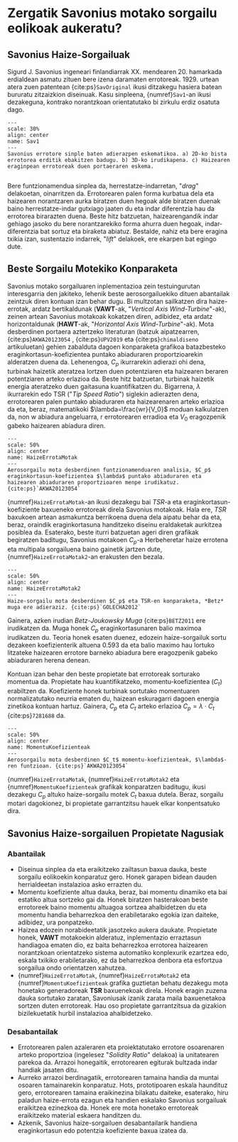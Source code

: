 # Zergatik Savonius motako sorgailu eolikoak aukeratu?

## Savonius Haize-Sorgailuak

Sigurd J. Savonius ingeneari finlandiarrak XX. mendearen 20. hamarkada erdialdean asmatu zituen bere izena daramaten errotoreak. 1929. urtean atera zuen patentean {cite:ps}`SavOriginal` ikusi ditzakegu hasiera batean bururatu zitzaizkion diseinuak. Kasu sinpleena, {numref}`Sav1`-an ikusi dezakeguna, kontrako norantzkoan orientatutako bi zirkulu erdiz osatuta dago. 

```{figure} ./Irudiak/RotorSavonius3.png
---
scale: 30%
align: center
name: Sav1
---
Savonius errotore sinple baten adierazpen eskematikoa. a) 2D-ko bista errotorea erditik ebakitzen badugu. b) 3D-ko irudikapena. c) Haizearen eraginpean errotoreak duen portaeraren eskema.
    
```

Bere funtzionamendua sinplea da, herrestatze-indarretan, "*drag*" delakoetan, oinarritzen da. Errotorearen palen forma kurbatua dela eta haizearen norantzaren aurka biratzen duen hegoak alde biratzen duenak baino herrestatze-indar gutxiago jaaten du eta indar diferentzia hau da errotorea birarazten duena. Beste hitz batzuetan, haizearengandik indar gehiago jasoko du bere norantzarekiko forma ahurra duen hegoak, indar-diferentzia bat sortuz eta biraketa abiatuz. Bestalde, nahiz eta bere eragina txikia izan, sustentazio indarrek, "*lift*" delakoek, ere ekarpen bat egingo dute.

## Beste Sorgailu Motekiko Konparaketa

Savonius motako sorgailuaren inplementazioa zein testuingurutan interesgarria den jakiteko, lehenik beste aerosorgailuekiko dituen abantailak zeintzuk diren kontuan izan behar dugu. Bi multzotan sailkatzen dira haize-errotak, ardatz bertikaldunak (**VAWT**-ak, "*Vertical Axis Wind-Turbine*"-ak), zeinen artean Savonius motakoak kokatzen diren, adibidez,  eta ardatz horizontaldunak (**HAWT**-ak, "*Horizontal Axis Wind-Turbine*"-ak). Mota desberdinen portaera aztertzeko literaturan (batzuk aipatzearren, {cite:ps}`AKWA20123054` , {cite:ps}`UPV2019` eta {cite:ps}`chimaldiseno` artikuluetan) gehien zabalduta dagoen konparaketa grafikoa batazbesteko eraginkortasun-koefizientea puntako abiaduraren proportzioarekin alderatzen duena da. Lehenengoa, $C_p$ ikurrarekin adierazi ohi dena, turbinak haizetik ateratzea lortzen duen potentziaren eta haizearen beraren potentziaren arteko erlazioa da. Beste hitz batzuetan, turbinak haizetik energia ateratzeko duen gaitasuna kuantifikatzen du. Bigarrena, $\lambda$ ikurrarekin edo TSR ("*Tip Speed Ratio*") siglekin adierazten dena, errotorearen palen puntako abiaduraren eta haizearenaren arteko erlazioa da eta, beraz, matematikoki $\lambda=\frac{wr}{V_0}$ moduan kalkulatzen da, non w abiadura angeluarra, r errotorearen erradioa eta $V_0$ eragozpenik gabeko haizearen abiadura diren. 

```{figure} ./Irudiak/DiferentesTipos.png
---
scale: 50%
align: center
name: HaizeErrotaMotak
---
Aerosorgailu mota desberdinen funtzionamenduaren analisia, $C_p$ eraginkortasun-koefizientea $\lambda$ puntako abiaduraren eta haizearen abiaduraren proportzioaren menpe irudikatuz. {cite:ps}`AKWA20123054`
```

{numref}`HaizeErrotaMotak`-an ikusi dezakegu bai *TSR*-a eta eraginkortasun-koefiziente baxueneko errotoreak direla Savonius motakoak. Hala ere, *TSR* baxukoen artean asmakuntza berrikoena duena dela aipatu behar da eta, beraz, oraindik eraginkortasuna handitzeko diseinu eraldaketak aurkitzea posiblea da. Esaterako, beste iturri batzuetan ageri diren grafikak begiratzen baditugu, Savonius motakoen $C_p$-a Herbeheretar haize errotena eta multipala sorgailuena baino gainetik jartzen dute, {numref}`HaizeErrotaMotak2`-an erakusten den bezala.

```{figure} ./Irudiak/DiferentesTipos2.png
---
scale: 50%
align: center
name: HaizeErrotaMotak2
---
Haize-sorgailu mota desberdinen $C_p$ eta TSR-en konparaketa, *Betz* muga ere adieraziz. {cite:ps}`GOLECHA2012`
```

Gainera, azken irudian *Betz-Joukowsky Muga* {cite:ps}`BETZ2011` ere irudikatzen da. Muga honek $C_p$ eraginkortasunaren balio maximoa irudikatzen du. Teoria honek esaten duenez, edozein haize-sorgailuk sortu dezakeen koefizienterik altuena $0.593$ da eta balio maximo hau lortuko litzateke haizearen errotore barneko abiadura bere eragozpenik gabeko abiaduraren herena denean. 

Kontuan izan behar den beste propietate bat errotoreak sorturako momentua da. Propietate hau kuantifikatzeko, momentu-koefizientea ($C_t$) erabiltzen da. Koefiziente honek turbinak sortutako momentuaren normalizatutako neurria ematen du, haizean eskuragarri dagoen energia zinetikoa kontuan hartuz. Gainera, $C_p$ eta $C_t$ arteko erlazioa $C_p=\lambda\cdot C_t$ {cite:ps}`7281688` da.

```{figure} ./Irudiak/MomentuKoefizienteak.png
---
scale: 50%
align: center
name: MomentuKoefizienteak
---
Aerosorgailu mota desberdinen $C_t$ momentu-koefizienteak, $\lambda$-ren funtzioan. {cite:ps}`AKWA20123054`
```

{numref}`HaizeErrotaMotak`, {numref}`HaizeErrotaMotak2` eta {numref}`MomentuKoefizienteak` grafikak konparatzen baditugu, ikusi dezakegu $C_p$ altuko haize-sorgailu motek $C_t$ baxua dutela. Beraz, sorgailu motari dagokionez, bi propietate garrantzitsu hauek elkar konpentsatuko dira.


## Savonius Haize-sorgailuen Propietate Nagusiak

### Abantailak

- Diseinua sinplea da eta eraikitzeko zailtasun baxua dauka, beste sorgailu eolikoekin konparatuz gero. Honek garapen bidean dauden herrialdeetan instalazioa asko errazten du.
- Momentu koefiziente altua dauka, beraz, bai momentu dinamiko eta bai estatiko altua sortzeko gai da. Honek biratzen hasterakoan beste errotoreek baino momentu altuagoa sortzea ahalbidetzen du eta momentu handia beharrezkoa den erabiletarako egokia izan daiteke, adibidez, ura ponpatzeko.
- Haizea edozein norabideetatik jasotzeko aukera daukate. Propietate honek, **VAWT** motakoekin alderatuz, inplementazio erraztasun handiagoa ematen dio, ez baita beharrezkoa errotorea haizearen norantzkoan orientatzeko sistema automatiko konplexurik ezartzea edo, eskala txikiko erabiletarako, ez da beharrezkoa denbora eta esfortzua sorgailua ondo orientatzen xahutzea.
- {numref}`HaizeErrotaMotak`, {numref}`HaizeErrotaMotak2` eta {numref}`MomentuKoefizienteak` grafika guztietan behatu dezakegu mota honetako generadoreak **TSR** baxuenekoak direla. Honek eragin zuzena dauka sortutako zaratan, Savoniusak izanik zarata maila baxuenetakoa sortzen duten errotoreak. Hau oso propietate garrantzitsua da gizakion bizilekuetatik hurbil instalazioa ahalbidetzeko.

### Desabantailak

- Errotorearen palen azaleraren eta proiektatutako errotore osoarenaren arteko proportzioa (ingelesez "*Solidity Ratio*" delakoa) ia unitatearen parekoa da. Arrazoi honegaitik, errotorearen egiturak bultzada indar handiak jasaten ditu.
- Aurreko arrazoi berdinagatik, errotorearen tamaina handia da muntai osoaren tamainarekin konparatuz. Hots, prototipoaren eskala haundituz gero, errotorearen tamaina eraikinezina bilakatu daiteke, esaterako, hiru paladun haize-errota ezagun eta handien eskalako Savonius sorgailuak eraikitzea ezinezkoa da. Honek ere mota honetako errotoreak eraikitzeko material eskaera handitzen du.
- Azkenik, Savonius haize-sorgailuen desabantailarik handiena eraginkortasun edo potentzia koefiziente baxua izatea da. 